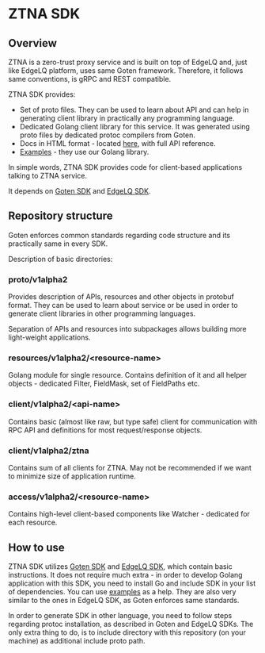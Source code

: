 # ZTNA SDK

## Overview
ZTNA is a zero-trust proxy service and is built on top of EdgeLQ and, just like EdgeLQ platform, uses same Goten
framework. Therefore, it follows same conventions, is gRPC and REST compatible.

ZTNA SDK provides:
* Set of proto files. They can be used to learn about API and can help in generating client library in
  practically any programming language.
* Dedicated Golang client library for this service. It was generated using proto files by dedicated protoc
  compilers from Goten.
* Docs in HTML format - located [here](./docs/apis), with full API reference.
* [Examples](./examples/cmd) - they use our Golang library.

In simple words, ZTNA SDK provides code for client-based applications talking to ZTNA service.

It depends on [Goten SDK](github.com/cloudwan/goten-sdk) and [EdgeLQ SDK](github.com/cloudwan/edgelq-sdk).

## Repository structure
Goten enforces common standards regarding code structure and its practically same in every SDK.

Description of basic directories:

### proto/v1alpha2
Provides description of APIs, resources and other objects in protobuf format. They can be used to learn about service
or be used in order to generate client libraries in other programming languages.

Separation of APIs and resources into subpackages allows building more light-weight applications.

### resources/v1alpha2/\<resource-name\>
Golang module for single resource. Contains definition of it and all helper objects - dedicated Filter, FieldMask,
set of FieldPaths etc.

### client/v1alpha2/\<api-name\>
Contains basic (almost like raw, but type safe) client for communication with RPC API and definitions for most
request/response objects.

### client/v1alpha2/ztna
Contains sum of all clients for ZTNA. May not be recommended if we want to minimize size of application runtime.

### access/v1alpha2/\<resource-name\>
Contains high-level client-based components like Watcher - dedicated for each resource.

## How to use
ZTNA SDK utilizes [Goten SDK](github.com/cloudwan/goten-sdk) and [EdgeLQ SDK](github.com/cloudwan/edgelq-sdk),
which contain basic instructions. It does not require much extra - in order to develop Golang application with this SDK,
you need to install Go and include SDK in your list of dependencies. You can use [examples](./examples) as a help.
They are also very similar to the ones in EdgeLQ SDK, as Goten enforces same standards.

In order to generate SDK in other language, you need to follow steps regarding protoc installation, as described in Goten
and EdgeLQ SDKs. The only extra thing to do, is to include directory with this repository (on your machine) as additional
include proto path.
